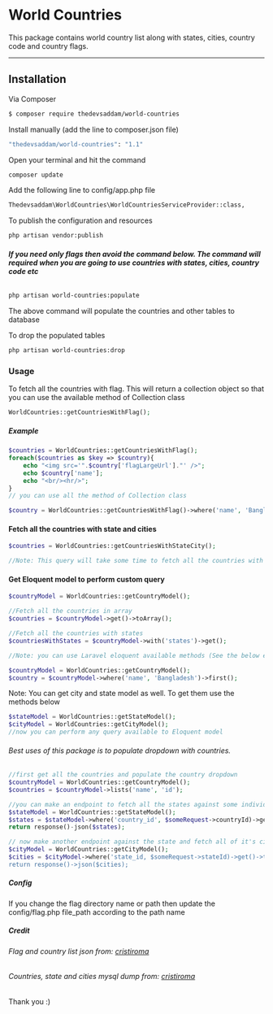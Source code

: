 World Countries
===================


This package contains world country list along with states, cities, country code and country flags.

----------


Installation
-------------
Via Composer

``` bash
$ composer require thedevsaddam/world-countries
```
Install manually (add the line to composer.json file)
``` bash
"thedevsaddam/world-countries": "1.1"
```
Open your terminal and hit the command
```bash
composer update
```

Add the following line to config/app.php file

```bash
Thedevsaddam\WorldCountries\WorldCountriesServiceProvider::class,
```
To publish the configuration and resources

```bash
php artisan vendor:publish
```

###### ***If you need only flags then avoid the command below. The command will required when you are going to use countries with states, cities, country code etc***
```bash
php artisan world-countries:populate
```
The above command will populate the countries and other tables to database

To drop the populated tables
```bash
php artisan world-countries:drop
```

### **Usage**
To fetch all the countries with flag. This will return a collection object so that you can use the available method of Collection class

```php
WorldCountries::getCountriesWithFlag();
```


##### Example
```php
$countries = WorldCountries::getCountriesWithFlag();
foreach($countries as $key => $country){
    echo "<img src='".$country['flagLargeUrl']."' />";
    echo $country['name'];
    echo "<br/><hr/>";
}
// you can use all the method of Collection class

$country = WorldCountries::getCountriesWithFlag()->where('name', 'Bangladesh');
```

#### Fetch all the countries with  state and cities ####
```php
$countries = WorldCountries::getCountriesWithStateCity();

//Note: This query will take some time to fetch all the countries with its associate states and cities

```
#### Get Eloquent model to perform custom query

```php
$countryModel = WorldCountries::getCountryModel();

//Fetch all the countries in array
$countries = $countryModel->get()->toArray();

//Fetch all the countries with states
$countriesWithStates = $countryModel->with('states')->get();

//Note: you can use Laravel eloquent available methods (See the below example)

$countryModel = WorldCountries::getCountryModel();
$country = $countryModel->where('name', 'Bangladesh')->first();
```

Note: You can get city and state model as well.  To get them use the methods below
```php
$stateModel = WorldCountries::getStateModel();
$cityModel = WorldCountries::getCityModel();
//now you can perform any query available to Eloquent model
```

###### Best uses of this package is to populate dropdown with countries.
```php
//first get all the countries and populate the country dropdown
$countryModel = WorldCountries::getCountryModel();
$countries = $countryModel->lists('name', 'id');

//you can make an endpoint to fetch all the states against some individual country
$stateModel = WorldCountries::getStateModel();
$states = $stateModel->where('country_id', $someRequest->countryId)->get()->toArray();
return response()-json($states);

// now make another endpoint against the state and fetch all of it's cities.
$cityModel = WorldCountries::getCityModel();
$cities = $cityModel->where('state_id, $someRequest->stateId)->get()->toArray();
return response()->json($cities);
```

##### Config
If you change the flag directory name or path then update the config/flag.php file_path according to the path name

##### Credit

###### Flag and country list json from: [cristiroma](https://github.com/cristiroma/countries)

###### Countries, state and cities mysql dump from: [cristiroma](https://github.com/cristiroma/countries)

Thank you :)
